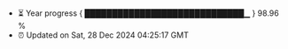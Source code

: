 - ⏳ Year progress { █████████████████████████████▁ } 98.96 %
- ⏰ Updated on Sat, 28 Dec 2024 04:25:17 GMT

